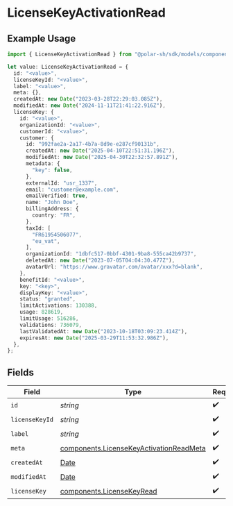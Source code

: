 # LicenseKeyActivationRead

## Example Usage

```typescript
import { LicenseKeyActivationRead } from "@polar-sh/sdk/models/components/licensekeyactivationread.js";

let value: LicenseKeyActivationRead = {
  id: "<value>",
  licenseKeyId: "<value>",
  label: "<value>",
  meta: {},
  createdAt: new Date("2023-03-28T22:29:03.085Z"),
  modifiedAt: new Date("2024-11-11T21:41:22.916Z"),
  licenseKey: {
    id: "<value>",
    organizationId: "<value>",
    customerId: "<value>",
    customer: {
      id: "992fae2a-2a17-4b7a-8d9e-e287cf90131b",
      createdAt: new Date("2025-04-10T22:51:31.196Z"),
      modifiedAt: new Date("2025-04-30T22:32:57.891Z"),
      metadata: {
        "key": false,
      },
      externalId: "usr_1337",
      email: "customer@example.com",
      emailVerified: true,
      name: "John Doe",
      billingAddress: {
        country: "FR",
      },
      taxId: [
        "FR61954506077",
        "eu_vat",
      ],
      organizationId: "1dbfc517-0bbf-4301-9ba8-555ca42b9737",
      deletedAt: new Date("2023-07-05T04:04:30.477Z"),
      avatarUrl: "https://www.gravatar.com/avatar/xxx?d=blank",
    },
    benefitId: "<value>",
    key: "<key>",
    displayKey: "<value>",
    status: "granted",
    limitActivations: 130388,
    usage: 828619,
    limitUsage: 516286,
    validations: 736079,
    lastValidatedAt: new Date("2023-10-18T03:09:23.414Z"),
    expiresAt: new Date("2025-03-29T11:53:32.986Z"),
  },
};
```

## Fields

| Field                                                                                              | Type                                                                                               | Required                                                                                           | Description                                                                                        |
| -------------------------------------------------------------------------------------------------- | -------------------------------------------------------------------------------------------------- | -------------------------------------------------------------------------------------------------- | -------------------------------------------------------------------------------------------------- |
| `id`                                                                                               | *string*                                                                                           | :heavy_check_mark:                                                                                 | N/A                                                                                                |
| `licenseKeyId`                                                                                     | *string*                                                                                           | :heavy_check_mark:                                                                                 | N/A                                                                                                |
| `label`                                                                                            | *string*                                                                                           | :heavy_check_mark:                                                                                 | N/A                                                                                                |
| `meta`                                                                                             | [components.LicenseKeyActivationReadMeta](../../models/components/licensekeyactivationreadmeta.md) | :heavy_check_mark:                                                                                 | N/A                                                                                                |
| `createdAt`                                                                                        | [Date](https://developer.mozilla.org/en-US/docs/Web/JavaScript/Reference/Global_Objects/Date)      | :heavy_check_mark:                                                                                 | N/A                                                                                                |
| `modifiedAt`                                                                                       | [Date](https://developer.mozilla.org/en-US/docs/Web/JavaScript/Reference/Global_Objects/Date)      | :heavy_check_mark:                                                                                 | N/A                                                                                                |
| `licenseKey`                                                                                       | [components.LicenseKeyRead](../../models/components/licensekeyread.md)                             | :heavy_check_mark:                                                                                 | N/A                                                                                                |